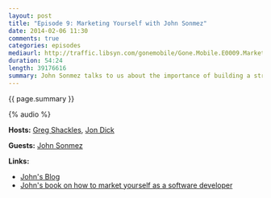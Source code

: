 ```yaml
---
layout: post
title: "Episode 9: Marketing Yourself with John Sonmez"
date: 2014-02-06 11:30
comments: true
categories: episodes
mediaurl: http://traffic.libsyn.com/gonemobile/Gone.Mobile.E0009.Marketing.Yourself.with.John.Sonmez.mp3
duration: 54:24
length: 39176616
summary: John Sonmez talks to us about the importance of building a strong personal brand in software development. John discusses not only why it's important, but how developers can get out there to start marketing themselves and building their brand.
---
```


{{ page.summary }}

<!-- more -->

{% audio %}

**Hosts:** [Greg Shackles](http://twitter.com/gshackles), [Jon Dick](http://twitter.com/redth)

**Guests:** [John Sonmez](https://twitter.com/jsonmez)

**Links:** 

- [John's Blog](http://simpleprogrammer.com/)
- [John's book on how to market yourself as a software developer](http://simpleprogrammer.com/howtomarketyourself)
